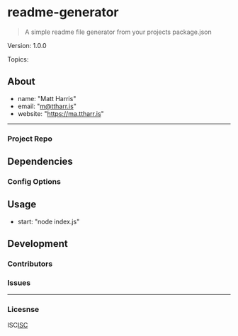 
# readme-generator


> A simple readme file generator from your projects package.json

Version: 1.0.0

Topics: 


## About

[]()
-  name: "Matt Harris"
-  email: "m@ttharr.is"
-  website: "https://ma.ttharr.is"

---

### Project Repo



## Dependencies



### Config Options



## Usage

-  start: "node index.js"

## Development



### Contributors



### Issues



---

### Licesnse

ISC[ISC](https://opensource.org/licenses/undefined)